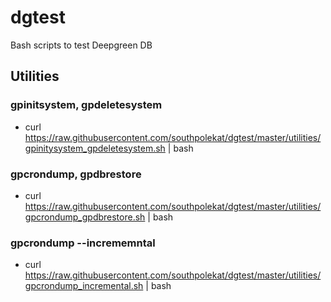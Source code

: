 # dgtest

Bash scripts to test Deepgreen DB

## Utilities 
### gpinitsystem, gpdeletesystem
* curl https://raw.githubusercontent.com/southpolekat/dgtest/master/utilities/gpinitysystem_gpdeletesystem.sh | bash
### gpcrondump, gpdbrestore 
* curl https://raw.githubusercontent.com/southpolekat/dgtest/master/utilities/gpcrondump_gpdbrestore.sh | bash
### gpcrondump --incrememntal
* curl https://raw.githubusercontent.com/southpolekat/dgtest/master/utilities/gpcrondump_incremental.sh | bash
